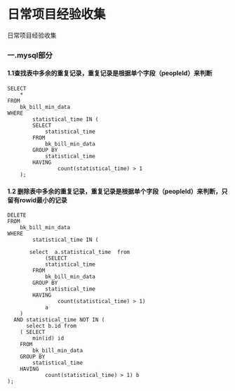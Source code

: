 # 日常项目经验收集
日常项目经验收集

###  一.mysql部分

####  1.1查找表中多余的重复记录，重复记录是根据单个字段（peopleId）来判断

```
SELECT
    *
FROM
    bk_bill_min_data
WHERE
        statistical_time IN (
        SELECT
            statistical_time
        FROM
            bk_bill_min_data
        GROUP BY
            statistical_time
        HAVING
                count(statistical_time) > 1
    );
```
#### 1.2 删除表中多余的重复记录，重复记录是根据单个字段（peopleId）来判断，只留有rowid最小的记录

```
DELETE
FROM
    bk_bill_min_data
WHERE
        statistical_time IN (

       select  a.statistical_time  from
            (SELECT
            statistical_time
        FROM
            bk_bill_min_data
        GROUP BY
            statistical_time
        HAVING
                count(statistical_time) > 1)
            a
    )
  AND statistical_time NOT IN (
      select b.id from
    ( SELECT
        min(id) id
    FROM
        bk_bill_min_data
    GROUP BY
        statistical_time
    HAVING
            count(statistical_time) > 1) b
);


```
